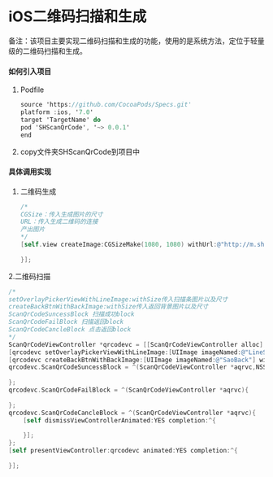 # iOS二维码扫描和生成
备注：该项目主要实现二维码扫描和生成的功能，使用的是系统方法，定位于轻量级的二维码扫描和生成。

#### 如何引入项目

1. Podfile

   ```objective-c
   source 'https://github.com/CocoaPods/Specs.git'
   platform :ios, '7.0'
   target 'TargetName' do
   pod 'SHScanQrCode', '~> 0.0.1'
   end
   ```

2. copy文件夹SHScanQrCode到项目中

#### 具体调用实现

1. 二维码生成

   ```objective-c
   /*
   CGSize：传入生成图片的尺寸
   URL：传入生成二维码的连接
   产出图片
   */
   [self.view createImage:CGSizeMake(1080, 1080) withUrl:@"http://m.showjoy.com" successBlock:^(id image) {
      
   }];
   ```

2.二维码扫描

```objective-c
/*
setOverlayPickerViewWithLineImage:withSize传入扫描条图片以及尺寸
createBackBtnWithBackImage:withSize传入返回背景图片以及尺寸
ScanQrCodeSuncessBlock 扫描成功block
ScanQrCodeFailBlock 扫描返回block
ScanQrCodeCancleBlock 点击返回block
*/
ScanQrCodeViewController *qrcodevc = [[ScanQrCodeViewController alloc] init];
[qrcodevc setOverlayPickerViewWithLineImage:[UIImage imageNamed:@"LineSao"] withSize:CGSizeMake(240, 4)];
[qrcodevc createBackBtnWithBackImage:[UIImage imageNamed:@"SaoBack"] withSize:CGSizeMake(40, 40)];
qrcodevc.ScanQrCodeSuncessBlock = ^(ScanQrCodeViewController *aqrvc,NSString *qrString){
    
};
qrcodevc.ScanQrCodeFailBlock = ^(ScanQrCodeViewController *aqrvc){
    
};
qrcodevc.ScanQrCodeCancleBlock = ^(ScanQrCodeViewController *aqrvc){
    [self dismissViewControllerAnimated:YES completion:^{
        
    }];
};
[self presentViewController:qrcodevc animated:YES completion:^{
    
}];
```